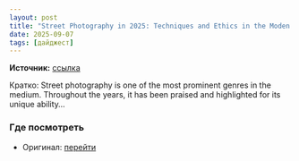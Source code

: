```yaml
---
layout: post
title: "Street Photography in 2025: Techniques and Ethics in the Moden World"
date: 2025-09-07
tags: [дайджест]
---
```


**Источник:** [ссылка](https://camerajabber.com/photography-news/street-photography-in-2025-techniques-and-ethics-in-the-moden-world/)

Кратко: Street photography is one of the most prominent genres in the medium. Throughout the years, it has been praised and highlighted for its unique ability…

### Где посмотреть
- Оригинал: [перейти]({link})
